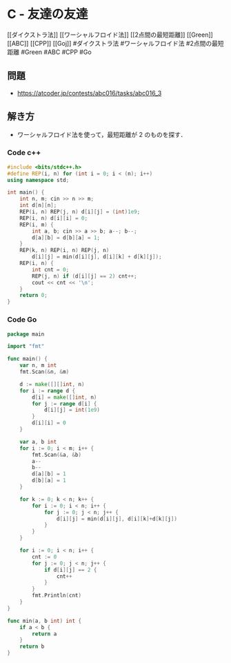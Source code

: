 # C - 友達の友達
[[ダイクストラ法]] [[ワーシャルフロイド法]] [[2点間の最短距離]] [[Green]] [[ABC]] [[CPP]] [[Goj]]
#ダイクストラ法 #ワーシャルフロイド法 #2点間の最短距離 #Green #ABC #CPP #Go

## 問題
- https://atcoder.jp/contests/abc016/tasks/abc016_3

## 解き方
- ワーシャルフロイド法を使って，最短距離が $2$ のものを探す．

### Code c++
```c++
#include <bits/stdc++.h>
#define REP(i, n) for (int i = 0; i < (n); i++)
using namespace std;

int main() {
	int n, m; cin >> n >> m;
	int d[n][n];
	REP(i, n) REP(j, n) d[i][j] = (int)1e9;
	REP(i, n) d[i][i] = 0;
	REP(i, m) {
		int a, b; cin >> a >> b; a--; b--;
		d[a][b] = d[b][a] = 1;
	}
	REP(k, n) REP(i, n) REP(j, n)
		d[i][j] = min(d[i][j], d[i][k] + d[k][j]);
	REP(i, n) {
		int cnt = 0;
		REP(j, n) if (d[i][j] == 2) cnt++;
		cout << cnt << '\n';
	}
	return 0;
}
```

### Code Go
```go
package main

import "fmt"

func main() {
	var n, m int
	fmt.Scan(&n, &m)

	d := make([][]int, n)
	for i := range d {
		d[i] = make([]int, n)
		for j := range d[i] {
			d[i][j] = int(1e9)
		}
		d[i][i] = 0
	}

	var a, b int
	for i := 0; i < m; i++ {
		fmt.Scan(&a, &b)
		a--
		b--
		d[a][b] = 1
		d[b][a] = 1
	}

	for k := 0; k < n; k++ {
		for i := 0; i < n; i++ {
			for j := 0; j < n; j++ {
				d[i][j] = min(d[i][j], d[i][k]+d[k][j])
			}
		}
	}

	for i := 0; i < n; i++ {
		cnt := 0
		for j := 0; j < n; j++ {
			if d[i][j] == 2 {
				cnt++
			}
		}
		fmt.Println(cnt)
	}
}

func min(a, b int) int {
	if a < b {
		return a
	}
	return b
}
```